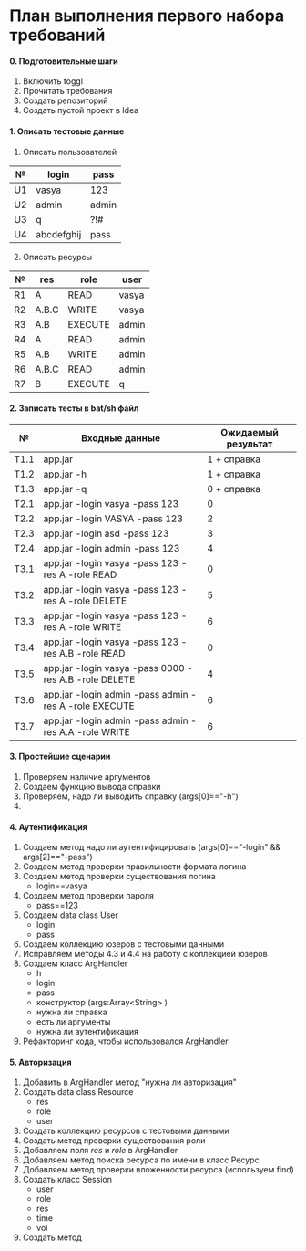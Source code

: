 # План выполнения первого набора требований

#### 0. Подготовительные шаги
1. Включить toggl
2. Прочитать требования
3. Создать репозиторий
4. Создать пустой проект в Idea

#### 1. Описать тестовые данные
1. Описать пользователей  
 
 № | login | pass 
 --- | --- | ---  
 U1 | vasya | 123  
 U2 | admin | admin  
 U3 | q | ?!#  
 U4 | abcdefghij | pass

2. Описать ресурсы  
 
 № | res | role | user
 --- | --- | --- | ---
 R1 | A | READ | vasya
 R2 | A.B.C | WRITE | vasya
 R3 | A.B | EXECUTE | admin
 R4 | A | READ | admin
 R5 | A.B | WRITE | admin
 R6 | A.B.C | READ | admin
 R7 | B | EXECUTE | q
 
#### 2. Записать тесты в bat/sh файл
 № | Входные данные | Ожидаемый результат
  --- | --- | ---
 T1.1 | app.jar | 1 + справка
 T1.2 | app.jar -h | 1 + справка
 T1.3 | app.jar -q | 0 + справка
 T2.1 | app.jar -login vasya -pass 123 | 0
 T2.2 | app.jar -login VASYA -pass 123 | 2
 T2.3 | app.jar -login asd -pass 123 | 3
 T2.4 | app.jar -login admin -pass 123 | 4
 T3.1 | app.jar -login vasya -pass 123 -res A -role READ | 0
 T3.2 | app.jar -login vasya -pass 123 -res A -role DELETE | 5
 T3.3 | app.jar -login vasya -pass 123 -res A -role WRITE | 6
 T3.4 | app.jar -login vasya -pass 123 -res A.B -role READ | 0
 T3.5 | app.jar -login vasya -pass 0000 -res A.B -role DELETE | 4
 T3.6 | app.jar -login admin -pass admin -res A -role EXECUTE | 6
 T3.7 | app.jar -login admin -pass admin -res A.A -role WRITE | 6
 
 #### 3. Простейшие сценарии
 1. Проверяем наличие аргументов
 2. Создаем функцию вывода справки
 3. Проверяем, надо ли выводить справку (args[0]=="-h")
 4. 
 
 #### 4. Аутентификация 
 1. Создаем метод надо ли аутентифицировать 
(args[0]=="-login" && args[2]=="-pass")
 2. Создаем метод проверки правильности формата логина
 3. Создаем метод проверки существования логина
     + login==vasya
 4. Создаем метод проверки пароля
     + pass==123
 5. Создаем data class User
     + login
     + pass
 6. Создаем коллекцию юзеров с тестовыми данными
 7. Исправляем методы 4.3 и 4.4 на работу с коллекцией юзеров
 8. Создаем класс ArgHandler
    + h
    + login
    + pass
    + конструктор (args:Array\<String\> )
    + нужна ли справка
    + есть ли аргументы
    + нужна ли аутентификация
 9. Рефакторинг кода, чтобы использовался ArgHandler
 
 #### 5. Авторизация
 1. Добавить в ArgHandler метод "нужна ли авторизация"
 2. Создать data class Resource
    + res
    + role
    + user
 3. Создать коллекцию ресурсов с тестовыми данными
 4. Создать метод проверки существования роли
 5. Добавляем поля *res* и *role* в ArgHandler
 6. Добавляем метод поиска ресурса по имени в класс Ресурс
 7. Добавляем метод проверки вложенности ресурса (используем find)
 8. Создать класс Session
    + user
    + role
    + res
    + time
    + vol
 9. Создать метод  
